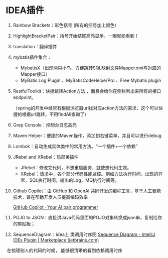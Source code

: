 # IDEA插件

1. Rainbow Brackets：彩色括号 (所有的括号加上颜色）



2. HighlightBracketPair：括号开始结尾高亮显示。一眼就能看到！

 

3.  translation：翻译插件 

 

4. mybatis插件集合：
   - MybatisX（出现两只小鸟，方便跳转SQL映射文件Mapper.xml与对应的Mapper接口）
   - MyBatis Log Plugin  、MyBatisCodeHelperPro  、Free Mybatis plugin 

 

5. RestfulToolkit：快捷跳转Action方法 ，而且会给你在侧栏列出来所有的接口endpoint。

   （spring的开发中经常有根据浏览器url找对应action方法的需求，这个可以快捷的根据url跳转，不用findAll查询了）

 

6. Grep Console：控制台日志高亮  

 

7. Maven  Helper：便捷的Maven操作，添加到右键菜单，并且可以进行debug	

 

8. Lombok：自动生成实体类中的常用方法。“一个插件+一个依赖”



9. JRebel and XRebel：热部署插件
   - JRebel：修改完代码，不想重启服务，就使想代码生效。
   - XRebel：请求中，各个部分代码性能监控。例如方法执行时间，出现的异常，SQL执行时间，输出的Log，MQ执行时间等。



10. Github Copilot：由 GitHub 和 OpenAI 共同开发的编程工具，基于人工智能技术，旨在帮助开发人员提高编码效率

    [GitHub Copilot · Your AI pair programmer](https://github.com/features/copilot)



11. POJO to JSON：直接讲Java代码里面的POJO对象转换成json串，复制给你的剪贴板；



12. SequenceDiagram：idea上 类调用时序图    [Sequence Diagram - IntelliJ IDEs Plugin | Marketplace (jetbrains.com)](https://plugins.jetbrains.com/plugin/8286-sequence-diagram)

​		在梳理别人的代码的时候， 能够很清晰的看到依赖调用时序